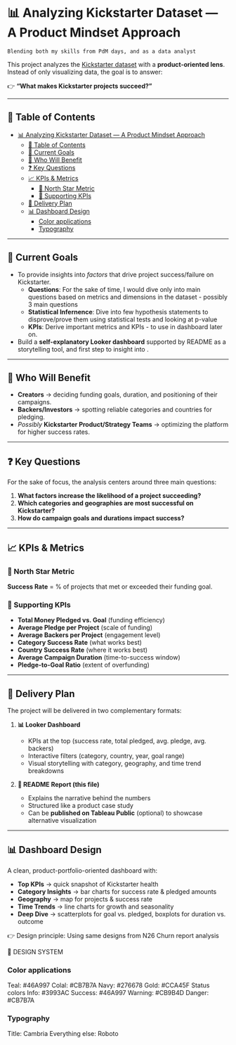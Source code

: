 # 📊 Analyzing Kickstarter Dataset — A Product Mindset Approach

`Blending both my skills from PdM days, and as a data analyst`

This project analyzes the [Kickstarter dataset](https://www.kaggle.com/datasets/kemical/kickstarter-projects/data) with a **product-oriented lens**. Instead of only visualizing data, the goal is to answer:  

👉 **“What makes Kickstarter projects succeed?”**

---

## 📑 Table of Contents
- [📊 Analyzing Kickstarter Dataset — A Product Mindset Approach](#-analyzing-kickstarter-dataset--a-product-mindset-approach)
  - [📑 Table of Contents](#-table-of-contents)
  - [🎯 Current Goals](#-current-goals)
  - [👥 Who Will Benefit](#-who-will-benefit)
  - [❓ Key Questions](#-key-questions)
  - [📈 KPIs \& Metrics](#-kpis--metrics)
    - [🌟 North Star Metric](#-north-star-metric)
    - [🎯 Supporting KPIs](#-supporting-kpis)
  - [🚀 Delivery Plan](#-delivery-plan)
  - [📊 Dashboard Design](#-dashboard-design)
    - [Color applications](#color-applications)
    - [Typography](#typography)

---

## 🎯 Current Goals
- To provide insights into *factors* that drive project success/failure on Kickstarter.  
  - **Questions**: For the sake of time, I would dive only into main questions based on metrics and dimensions in the dataset - possibly 3 main questions
  - **Statistical Infernence**: Dive into few hypothesis statements to disprove/prove them using statistical tests and looking at p-value
  - **KPIs**: Derive important metrics and KPIs - to use in dashboard later on.  
- Build a **self-explanatory Looker dashboard** supported by README as a storytelling tool, and first step to insight into .  

---

## 👥 Who Will Benefit
- **Creators** → deciding funding goals, duration, and positioning of their campaigns.  
- **Backers/Investors** → spotting reliable categories and countries for pledging.  
- *Possibly* **Kickstarter Product/Strategy Teams** → optimizing the platform for higher success rates.  

---

## ❓ Key Questions
For the sake of focus, the analysis centers around three main questions:  

1. **What factors increase the likelihood of a project succeeding?**  
2. **Which categories and geographies are most successful on Kickstarter?**  
3. **How do campaign goals and durations impact success?**  

---

## 📈 KPIs & Metrics

### 🌟 North Star Metric  
**Success Rate** = % of projects that met or exceeded their funding goal.  

### 🎯 Supporting KPIs  
- **Total Money Pledged vs. Goal** (funding efficiency)  
- **Average Pledge per Project** (scale of funding)  
- **Average Backers per Project** (engagement level)  
- **Category Success Rate** (what works best)  
- **Country Success Rate** (where it works best)  
- **Average Campaign Duration** (time-to-success window)  
- **Pledge-to-Goal Ratio** (extent of overfunding)  

---

## 🚀 Delivery Plan
The project will be delivered in two complementary formats:  

1. **📊 Looker Dashboard**  
   - KPIs at the top (success rate, total pledged, avg. pledge, avg. backers)  
   - Interactive filters (category, country, year, goal range)  
   - Visual storytelling with category, geography, and time trend breakdowns  

2. **📖 README Report (this file)**  
   - Explains the narrative behind the numbers  
   - Structured like a product case study  
   - Can be **published on Tableau Public** (optional) to showcase alternative visualization  

---

## 📊 Dashboard Design
A clean, product-portfolio-oriented dashboard with:  
- **Top KPIs** → quick snapshot of Kickstarter health  
- **Category Insights** → bar charts for success rate & pledged amounts  
- **Geography** → map for projects & success rate  
- **Time Trends** → line charts for growth and seasonality  
- **Deep Dive** → scatterplots for goal vs. pledged, boxplots for duration vs. outcome  

👉 Design principle: Using same designs from N26 Churn report analysis

🎨 DESIGN SYSTEM  
### Color applications
Teal: #46A997
Colal: #CB7B7A
Navy: #276678
Gold: #CCA45F
Status colors
Info: #3993AC
Success: #46A997
Warning: #CB9B4D
Danger: #CB7B7A
### Typography
Title: Cambria
Everything else: Roboto
